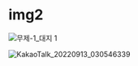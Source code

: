 # img2
![무제-1_대지 1](https://user-images.githubusercontent.com/111984910/189944713-170940f8-e2c1-4333-97ed-bd1cc2eaa399.png)

![KakaoTalk_20220913_030546339](https://user-images.githubusercontent.com/111984910/189944963-23a30d4f-64ca-49f8-b817-67a48dabcaed.png)
